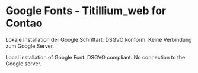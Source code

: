# Google Fonts - Titillium_web for Contao

Lokale Installation der Google Schriftart. DSGVO konform. Keine Verbindung zum Google Server.

Local installation of Google Font. DSGVO compliant. No connection to the Google server.
